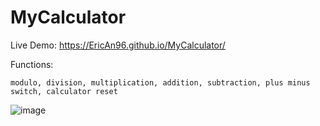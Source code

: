 # MyCalculator

Live Demo: https://EricAn96.github.io/MyCalculator/


Functions:
    
    modulo, division, multiplication, addition, subtraction, plus minus switch, calculator reset
    
![image](https://user-images.githubusercontent.com/83483285/123011176-ec1b6580-d38d-11eb-8c56-8d3fb56c988a.png)
